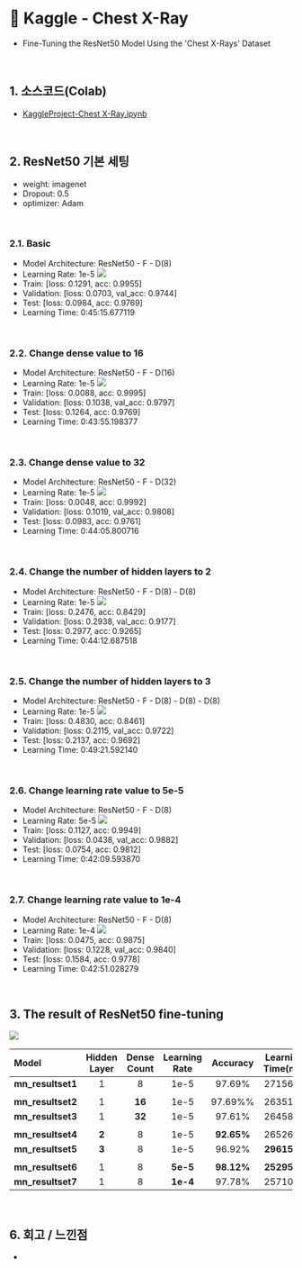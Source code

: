 # :pushpin: Kaggle - Chest X-Ray
- Fine-Tuning the ResNet50 Model Using the 'Chest X-Rays' Dataset

</br>

## 1. 소스코드(Colab)
- [KaggleProject-Chest X-Ray.ipynb](https://colab.research.google.com/drive/18BXx_fb77k9KbYsv_bVidVf9FhbqK2KA#scrollTo=f2XiUpwDXhNq)

</br>

## 2. ResNet50 기본 세팅
- weight: imagenet
- Dropout: 0.5
- optimizer: Adam

</br>

### 2.1. Basic
- Model Architecture: ResNet50 - F - D(8)
- Learning Rate: 1e-5
![](./Graph/1.png)
- Train: [loss: 0.1291, acc: 0.9955]
- Validation: [loss: 0.0703, val_acc: 0.9744]
- Test: [loss: 0.0984, acc: 0.9769]
- Learning Time: 0:45:15.677119

</br>

### 2.2. Change dense value to 16
- Model Architecture: ResNet50 - F - D(16)
- Learning Rate: 1e-5
![](./Graph/2.png)
- Train: [loss: 0.0088, acc: 0.9995]
- Validation: [loss: 0.1038, val_acc: 0.9797]
- Test: [loss: 0.1264, acc: 0.9769]
- Learning Time: 0:43:55.198377

</br>

### 2.3. Change dense value to 32
- Model Architecture: ResNet50 - F - D(32)
- Learning Rate: 1e-5
![](./Graph/3.png)
- Train: [loss: 0.0048, acc: 0.9992]
- Validation: [loss: 0.1019, val_acc: 0.9808]
- Test: [loss: 0.0983, acc: 0.9761]
- Learning Time: 0:44:05.800716

</br>

### 2.4. Change the number of hidden layers to 2
- Model Architecture: ResNet50 - F - D(8) - D(8)
- Learning Rate: 1e-5
![](./Graph/4.png)
- Train: [loss: 0.2476, acc: 0.8429]
- Validation: [loss: 0.2938, val_acc: 0.9177]
- Test: [loss: 0.2977, acc: 0.9265]
- Learning Time: 0:44:12.687518

</br>

### 2.5. Change the number of hidden layers to 3
- Model Architecture: ResNet50 - F - D(8) - D(8) - D(8)
- Learning Rate: 1e-5
![](./Graph/5.png)
- Train: [loss: 0.4830, acc: 0.8461]
- Validation: [loss: 0.2115, val_acc: 0.9722]
- Test: [loss: 0.2137, acc: 0.9692]
- Learning Time: 0:49:21.592140

</br>

### 2.6. Change learning rate value to 5e-5
- Model Architecture: ResNet50 - F - D(8)
- Learning Rate: 5e-5
![](./graph/6.png)
- Train: [loss: 0.1127, acc: 0.9949]
- Validation: [loss: 0.0438, val_acc: 0.9882]
- Test: [loss: 0.0754, acc: 0.9812]
- Learning Time: 0:42:09.593870

</br>

### 2.7. Change learning rate value to 1e-4
- Model Architecture: ResNet50 - F - D(8)
- Learning Rate: 1e-4
![](./Graph/7.png)
- Train: [loss: 0.0475, acc: 0.9875]
- Validation: [loss: 0.1228, val_acc: 0.9840]
- Test: [loss: 0.1584, acc: 0.9778]
- Learning Time: 0:42:51.028279

</br>

## 3. The result of ResNet50 fine-tuning

![](./Graph/result.png)

| Model | Hidden Layer | Dense Count | Learning Rate | Accuracy | Learning Time(ms) | 
| :-- | :-: | :-: | :-: | :-: | :-: |
| **mn_resultset1** | 1 | 8 | 1e-5 | 97.69% | 2715677 |
|  |  |  |  |  |  |
| **mn_resultset2** | 1 | **16** | 1e-5 | 97.69%% | 2635198 |
| **mn_resultset3** | 1 | **32** | 1e-5 | 97.61% | 2645800 |
|  |  |  |  |  |  |
| **mn_resultset4** | **2** | 8 | 1e-5 | **92.65%** | 2652687 |
| **mn_resultset5** | **3** | 8 | 1e-5 | 96.92% | **2961592** |
|  |  |  |  |  |  |
| **mn_resultset6** | 1 | 8 | **5e-5** | **98.12%** | **2529593** |
| **mn_resultset7** | 1 | 8 | **1e-4** | 97.78% | 2571028 |

</br>

## 6. 회고 / 느낀점
-

</br>
